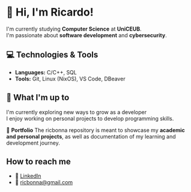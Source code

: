 # 👋 Hi, I'm Ricardo!

I'm currently studying **Computer Science** at **UniCEUB**.  
I'm passionate about **software development** and **cybersecurity**.

## 💻 Technologies & Tools
- **Languages:** C/C++, SQL  
- **Tools:** Git, Linux (NixOS), VS Code, DBeaver  

## 🌱 What I'm up to
I'm currently exploring new ways to grow as a developer  
I enjoy working on personal projects to develop programming skills.

📂 **Portfolio**
The ricbonna repository is meant to showcase my **academic and personal projects**, as well as documentation of my learning and development journey.

## How to reach me
- 💼 [LinkedIn](https://www.linkedin.com/in/ricardo-oliveira-de-rubim-bonna-11299638b)
- 📧 [ricbonna@gmail.com](mailto:ricbonna@gmail.com)
